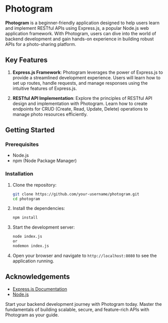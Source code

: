 # Photogram

**Photogram** is a beginner-friendly application designed to help users learn and implement RESTful APIs using Express.js, a popular Node.js web application framework. With Photogram, users can dive into the world of backend development and gain hands-on experience in building robust APIs for a photo-sharing platform.

## Key Features

1. **Express.js Framework**: Photogram leverages the power of Express.js to provide a streamlined development experience. Users will learn how to set up routes, handle requests, and manage responses using the intuitive features of Express.js.

2. **RESTful API Implementation**: Explore the principles of RESTful API design and implementation with Photogram. Learn how to create endpoints for CRUD (Create, Read, Update, Delete) operations to manage photo resources efficiently.


## Getting Started

### Prerequisites

- Node.js
- npm (Node Package Manager)

### Installation

1. Clone the repository:
    ```bash
    git clone https://github.com/your-username/photogram.git
    cd photogram
    ```

2. Install the dependencies:
    ```bash
    npm install
    ```

3. Start the development server:
    ```bash
    node index.js
    or
    nodemon index.js
    ```

4. Open your browser and navigate to `http://localhost:8080` to see the application running.



## Acknowledgements

- [Express.js Documentation](https://expressjs.com/)
- [Node.js](https://nodejs.org/)


Start your backend development journey with Photogram today. Master the fundamentals of building scalable, secure, and feature-rich APIs with Photogram as your guide.
